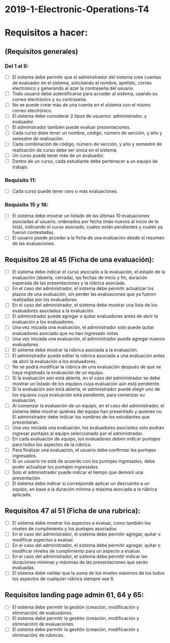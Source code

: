 # 2019-1-Electronic-Operations-T4
# Requisitos a hacer:

## (Requisitos generales)

### Del 1 al 9:
 - [ ] El sistema debe permitir que el administrador del sistema cree cuentas de
evaluador en el sistema, solicitando el nombre, apellido, correo electrónico y
generando al azar la contraseña del usuario.
 - [ ] Todo usuario debe autentificarse para acceder al sistema, usando su correo
electrónico y su contraseña.
 - [ ] No se puede crear más de una cuenta en el sistema con el mismo correo
electrónico.
 - [ ] El sistema debe considerar 2 tipos de usuarios: administrador, y evaluador.
 - [ ] El administrador también puede evaluar presentaciones.
 - [ ] Cada curso debe tener un nombre, código, número de sección, y año y semestre
de realización.
 - [ ] Cada combinación de código, número de sección, y año y semestre de
realización de curso debe ser única en el sistema.
 - [ ] Un curso puede tener más de un evaluador.
 - [ ] Dentro de un curso, cada estudiante debe pertenecer a un equipo de trabajo.

### Requisito 11:

 - [ ] Cada curso puede tener cero o más evaluaciones.

### Requisito 15 y 16:
 - [ ]  El sistema debe mostrar un listado de las últimas 10 evaluaciones asociadas al
usuario, ordenados por fecha (más nuevos al inicio de la lista), indicando el
curso asociado, cuales están pendientes y cuales ya fueron contestadas.
 - [ ]  El usuario puede acceder a la ficha de una evaluación desde el resumen de las
evaluaciones.

## Requisitos 28 al 45 (Ficha de una evaluación):

- [ ] El sistema debe indicar el curso asociado a la evaluación, el estado de la
evaluación (abierta, cerrada), las fechas de inicio y fin, duración esperada de las
presentaciones y la rúbrica asociada.
- [ ] En el caso del administrador, el sistema debe permitir actualizar los plazos de
una evaluación, sin perder las evaluaciones que ya fueron realizadas por los
evaluadores.
- [ ] En el caso del administrador, el sistema debe mostrar una lista de los
evaluadores asociados a la evaluación.
- [ ] El administrador puede agregar o quitar evaluadores antes de abrir la evaluación
a los evaluadores.
- [ ] Una vez iniciada una evaluación, el administrador solo puede quitar evaluadores
asociado que no han ingresado notas.
- [ ] Una vez iniciada una evaluación, el administrador puede agregar nuevos
evaluadores.
- [ ] El sistema debe mostrar la rúbrica asociada a la evaluación.
- [ ] El administrador puede editar la rúbrica asociada a una evaluación antes de abrir
la evaluación a los evaluadores.
- [ ] No se podrá modificar la rúbrica de una evaluación después de que se haya
registrado la evaluación de un equipo.
- [ ] Si la evaluación aún está abierta, en el caso del administrador se debe mostrar
un listado de los equipos cuya evaluación aún está pendiente.
- [ ] Si la evaluación aún está abierta, el administrador puede elegir uno de los
equipos cuya evaluación está pendiente, para comenzar su evaluación.
- [ ] Al comenzar la evaluación de un equipo, en el caso del administrador, el sistema
debe mostrar quiénes del equipo han presentado y quienes no. El administrador
debe indicar los nombres de los estudiantes que presentaran.
- [ ] Una vez iniciada una evaluación, los evaluadores asociados solo podrán
ingresar puntajes al equipo seleccionado por el administrador.
- [ ] En cada evaluación de equipo, los evaluadores deben indicar puntajes para
todos los aspectos de la rúbrica.
- [ ] Para finalizar una evaluación, el usuario debe confirmar los puntajes ingresados.
- [ ] Si un usuario no está de acuerdo con los puntajes ingresados, debe poder
actualizar los puntajes ingresados.
- [ ] Solo el administrador puede indicar el tiempo que demoró una presentación.
- [ ] El sistema debe indicar si corresponde aplicar un descuento a un equipo, en
base a la duración mínima y máxima asociada a la rúbrica aplicada.

## Requisitos 47 al 51 (Ficha de una rubrica):
- [ ] El sistema debe mostrar los aspectos a evaluar, como también los niveles de
cumplimiento y los puntajes asociados.
- [ ] En el caso del administrador, el sistema debe permitir agregar, quitar o modificar
aspectos a evaluar.
- [ ] En el caso del administrador, el sistema debe permitir agregar, quitar o modificar
niveles de cumplimiento para un aspecto a evaluar.
- [ ] En el caso del administrador, el sistema debe permitir indicar las duraciones
mínimas y máximas de las presentaciones que serán evaluadas.
- [ ] El sistema debe validar que la suma de los niveles máximos de los todos los
aspectos de cualquier rúbrica siempre sea 6.

## Requisitos landing page admin 61, 64 y 65:
- [ ] El sistema debe permitir la gestión (creación, modificación y eliminación) de
evaluadores.
- [ ] El sistema debe permitir la gestión (creación, modificación y eliminación) de
evaluaciones.
- [ ] El sistema debe permitir la gestión (creación, modificación y eliminación) de
rubricas.
